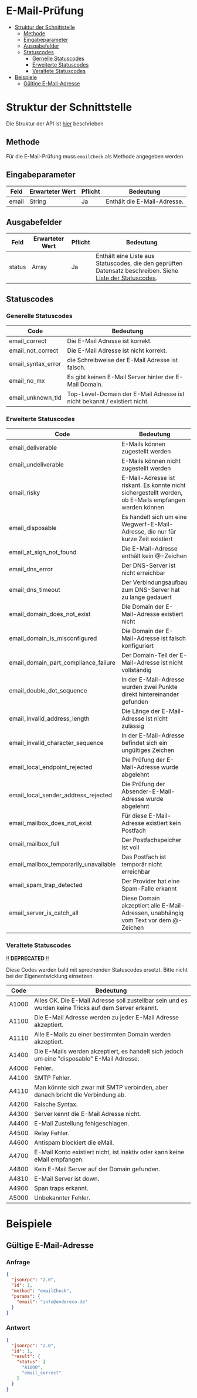 # E-Mail-Prüfung

- [Struktur der Schnittstelle](#struktur-der-schnittstelle)
  - [Methode](#methode)
  - [Eingabeparameter](#eingabeparameter)
  - [Ausgabefelder](#ausgabefelder)
  - [Statuscodes](#statuscodes)
    - [Gernelle Statuscodes](#generelle-statuscodes)
    - [Erweiterte Statuscodes](#erweiterte-statuscodes)
    - [Veraltete Statuscodes](#veraltete-statuscodes)
- [Beispiele](#beispiele)
  - [Gültige E-Mail-Adresse](#gültige-e-mail-adresse)

# Struktur der Schnittstelle

Die Struktur der API ist [hier](./../structure-api.md) beschrieben

## Methode

Für die E-Mail-Prüfung muss ```emailCheck``` als Methode angegeben werden

## Eingabeparameter

| Feld  | Erwarteter Wert | Pflicht | Bedeutung                   |
|-------|-----------------|---------|-----------------------------|
| email | String          | Ja      | Enthält die E-Mail-Adresse. |

## Ausgabefelder

| Feld   | Erwarteter Wert | Pflicht | Bedeutung                                                                                                                 |
|--------|-----------------|---------|---------------------------------------------------------------------------------------------------------------------------|
| status | Array           | Ja      | Enthält eine Liste aus Statuscodes, die den geprüften Datensatz beschreiben. Siehe [Liste der Statuscodes](#statuscodes). |

## Statuscodes

### Generelle Statuscodes

| Code               | Bedeutung                                                                |
|--------------------|--------------------------------------------------------------------------|
| email_correct      | Die E-Mail Adresse ist korrekt.                                          |
| email_not_correct  | Die E-Mail Adresse ist nicht korrekt.                                    |
| email_syntax_error | die Schreibweise der E-Mail Adresse ist falsch.                          |
| email_no_mx        | Es gibt keinen E-Mail Server hinter der E-Mail Domain.                   |
| email_unknown_tld  | Top-Level-Domain der E-Mail Adresse ist nicht bekannt / existiert nicht. |

### Erweiterte Statuscodes

| Code                                   | Bedeutung                                                                                             |
|----------------------------------------|-------------------------------------------------------------------------------------------------------|
| email_deliverable                      | E-Mails können zugestellt werden                                                                      |
| email_undeliverable                    | E-Mails können nicht zugestellt werden                                                                |
| email_risky                            | E-Mail-Adresse ist riskant. Es konnte nicht sichergestellt werden, ob E-Mails empfangen werden können |
| email_disposable                       | Es handelt sich um eine Wegwerf-E-Mail-Adresse, die nur für kurze Zeit existiert                      |
| email_at_sign_not_found                | Die E-Mail-Adresse enthält kein @-Zeichen                                                             |
| email_dns_error                        | Der DNS-Server ist nicht erreichbar                                                                   |
| email_dns_timeout                      | Der Verbindungsaufbau zum DNS-Server hat zu lange gedauert                                            |
| email_domain_does_not_exist            | Die Domain der E-Mail-Adresse existiert nicht                                                         |
| email_domain_is_misconfigured          | Die Domain der E-Mail-Adresse ist falsch konfiguriert                                                 |
| email_domain_part_compliance_failure   | Der Domain-Teil der E-Mail-Adresse ist nicht vollständig                                              |
| email_double_dot_sequence              | In der E-Mail-Adresse wurden zwei Punkte direkt hintereinander gefunden                               |
| email_invalid_address_length           | Die Länge der E-Mail-Adresse ist nicht zulässig                                                       |
| email_invalid_character_sequence       | In der E-Mail-Adresse befindet sich ein ungültiges Zeichen                                            |
| email_local_endpoint_rejected          | Die Prüfung der E-Mail-Adresse wurde abgelehnt                                                        |
| email_local_sender_address_rejected    | Die Prüfung der Absender-E-Mail-Adresse wurde abgelehnt                                               |
| email_mailbox_does_not_exist           | Für diese E-Mail-Adresse existiert kein Postfach                                                      |
| email_mailbox_full                     | Der Postfachspeicher ist voll                                                                         |
| email_mailbox_temporarily_unavailable  | Das Postfach ist temporär nicht erreichbar                                                            |
| email_spam_trap_detected               | Der Provider hat eine Spam-Falle erkannt                                                              |
| email_server_is_catch_all              | Diese Domain akzeptiert alle E-Mail-Adressen, unabhängig vom Text vor dem @-Zeichen                   |

### Veraltete Statuscodes

!! **DEPRECATED** !!

Diese Codes werden bald mit sprechenden Statuscodes ersetzt. Bitte nicht bei der Eigenentwicklung einsetzen.

| Code   | Bedeutung                                                                                            |
|--------|------------------------------------------------------------------------------------------------------|
| A1000	 | Alles OK. Die E-Mail Adresse soll zustellbar sein und es wurden keine Tricks auf dem Server erkannt. |
| A1100	 | Die E-Mail Adresse werden zu jeder E-Mail Adresse akzeptiert.                                        |
| A1110	 | Alle E-Mails zu einer bestimmten Domain werden akzeptiert.                                           |
| A1400	 | Die E-Mails werden akzeptiert, es handelt sich jedoch um eine "disposable" E-Mail Adresse.           |
| A4000	 | Fehler.                                                                                              |
| A4100	 | SMTP Fehler.                                                                                         |
| A4110	 | Man könnte sich zwar mit SMTP verbinden, aber danach bricht die Verbindung ab.                       |
| A4200	 | Falsche Syntax.                                                                                      |
| A4300	 | Server kennt die E-Mail Adresse nicht.                                                               |
| A4400	 | E-Mail Zustellung fehlgeschlagen.                                                                    |
| A4500	 | Relay Fehler.                                                                                        |
| A4600	 | Antispam blockiert die eMail.                                                                        |
| A4700	 | E-Mail Konto existiert nicht, ist inaktiv oder kann keine eMail empfangen.                           |
| A4800	 | Kein E-Mail Server auf der Domain gefunden.                                                          |
| A4810	 | E-Mail Server ist down.                                                                              |
| A4900	 | Span traps erkannt.                                                                                  |
| A5000	 | Unbekannter Fehler.                                                                                  |

# Beispiele

## Gültige E-Mail-Adresse

### Anfrage

```json
{
  "jsonrpc": "2.0",
  "id": 1,
  "method": "emailCheck",
  "params": {
    "email": "info@endereco.de"
  }
}
```

### Antwort

```json
{
  "jsonrpc": "2.0",
  "id": 1,
  "result": {
    "status": [
      "A1000",
      "email_correct"
    ]
  }
}
```